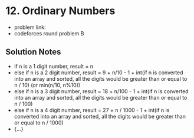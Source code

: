 # 12. Ordinary Numbers

* problem link:
* codeforces round problem B

## Solution Notes

* if n is a 1 digit number, result = n
* else if n is a 2 digit number, result = 9 + n/10 - 1 + int(if n is converted into an array and sorted, all the digits would be greater than or equal to n / 10) (or min(n/10, n%10))
* else if n is a 3 digit number, result = 18 + n/100 - 1 + int(if n is converted into an array and sorted, all the digits would be greater than or equal to n / 100)
* else if n is a 4 digit number, result = 27 + n / 1000 - 1 + int(if n is converted into an array and sorted, all the digits would be greater than or equal to n / 1000)
* {...}